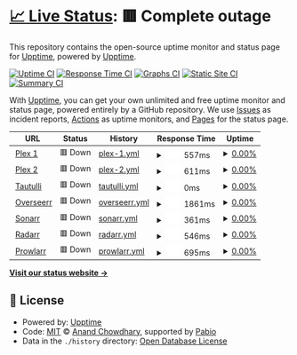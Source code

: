 # [📈 Live Status](https://upptime.github.io/upptime): <!--live status--> **🟥 Complete outage**

This repository contains the open-source uptime monitor and status page for [Upptime](https://upptime.js.org), powered by [Upptime](https://github.com/upptime/upptime).

[![Uptime CI](https://github.com/upptime/upptime/workflows/Uptime%20CI/badge.svg)](https://github.com/upptime/upptime/actions?query=workflow%3A%22Uptime+CI%22)
[![Response Time CI](https://github.com/upptime/upptime/workflows/Response%20Time%20CI/badge.svg)](https://github.com/upptime/upptime/actions?query=workflow%3A%22Response+Time+CI%22)
[![Graphs CI](https://github.com/upptime/upptime/workflows/Graphs%20CI/badge.svg)](https://github.com/upptime/upptime/actions?query=workflow%3A%22Graphs+CI%22)
[![Static Site CI](https://github.com/upptime/upptime/workflows/Static%20Site%20CI/badge.svg)](https://github.com/upptime/upptime/actions?query=workflow%3A%22Static+Site+CI%22)
[![Summary CI](https://github.com/upptime/upptime/workflows/Summary%20CI/badge.svg)](https://github.com/upptime/upptime/actions?query=workflow%3A%22Summary+CI%22)

With [Upptime](https://upptime.js.org), you can get your own unlimited and free uptime monitor and status page, powered entirely by a GitHub repository. We use [Issues](https://github.com/upptime/upptime/issues) as incident reports, [Actions](https://github.com/upptime/upptime/actions) as uptime monitors, and [Pages](https://upptime.github.io/upptime) for the status page.

<!--start: status pages-->
<!-- This summary is generated by Upptime (https://github.com/upptime/upptime) -->
<!-- Do not edit this manually, your changes will be overwritten -->
<!-- prettier-ignore -->
| URL | Status | History | Response Time | Uptime |
| --- | ------ | ------- | ------------- | ------ |
| <img alt="" src="https://icons.duckduckgo.com/ip3/plex.esmailelbob.xyz.ico" height="13"> [Plex 1](https://plex.esmailelbob.xyz/) | 🟥 Down | [plex-1.yml](https://github.com/EsmailELBoBDev2/status/commits/HEAD/history/plex-1.yml) | <details><summary><img alt="Response time graph" src="./graphs/plex-1/response-time-week.png" height="20"> 557ms</summary><br><a href="https://upptime.github.io/upptime/history/plex-1"><img alt="Response time 580" src="https://img.shields.io/endpoint?url=https%3A%2F%2Fraw.githubusercontent.com%2FEsmailELBoBDev2%2Fstatus%2FHEAD%2Fapi%2Fplex-1%2Fresponse-time.json"></a><br><a href="https://upptime.github.io/upptime/history/plex-1"><img alt="24-hour response time 0" src="https://img.shields.io/endpoint?url=https%3A%2F%2Fraw.githubusercontent.com%2FEsmailELBoBDev2%2Fstatus%2FHEAD%2Fapi%2Fplex-1%2Fresponse-time-day.json"></a><br><a href="https://upptime.github.io/upptime/history/plex-1"><img alt="7-day response time 557" src="https://img.shields.io/endpoint?url=https%3A%2F%2Fraw.githubusercontent.com%2FEsmailELBoBDev2%2Fstatus%2FHEAD%2Fapi%2Fplex-1%2Fresponse-time-week.json"></a><br><a href="https://upptime.github.io/upptime/history/plex-1"><img alt="30-day response time 580" src="https://img.shields.io/endpoint?url=https%3A%2F%2Fraw.githubusercontent.com%2FEsmailELBoBDev2%2Fstatus%2FHEAD%2Fapi%2Fplex-1%2Fresponse-time-month.json"></a><br><a href="https://upptime.github.io/upptime/history/plex-1"><img alt="1-year response time 580" src="https://img.shields.io/endpoint?url=https%3A%2F%2Fraw.githubusercontent.com%2FEsmailELBoBDev2%2Fstatus%2FHEAD%2Fapi%2Fplex-1%2Fresponse-time-year.json"></a></details> | <details><summary><a href="https://upptime.github.io/upptime/history/plex-1">0.00%</a></summary><a href="https://upptime.github.io/upptime/history/plex-1"><img alt="All-time uptime 0.00%" src="https://img.shields.io/endpoint?url=https%3A%2F%2Fraw.githubusercontent.com%2FEsmailELBoBDev2%2Fstatus%2FHEAD%2Fapi%2Fplex-1%2Fuptime.json"></a><br><a href="https://upptime.github.io/upptime/history/plex-1"><img alt="24-hour uptime 0.00%" src="https://img.shields.io/endpoint?url=https%3A%2F%2Fraw.githubusercontent.com%2FEsmailELBoBDev2%2Fstatus%2FHEAD%2Fapi%2Fplex-1%2Fuptime-day.json"></a><br><a href="https://upptime.github.io/upptime/history/plex-1"><img alt="7-day uptime 0.00%" src="https://img.shields.io/endpoint?url=https%3A%2F%2Fraw.githubusercontent.com%2FEsmailELBoBDev2%2Fstatus%2FHEAD%2Fapi%2Fplex-1%2Fuptime-week.json"></a><br><a href="https://upptime.github.io/upptime/history/plex-1"><img alt="30-day uptime 0.00%" src="https://img.shields.io/endpoint?url=https%3A%2F%2Fraw.githubusercontent.com%2FEsmailELBoBDev2%2Fstatus%2FHEAD%2Fapi%2Fplex-1%2Fuptime-month.json"></a><br><a href="https://upptime.github.io/upptime/history/plex-1"><img alt="1-year uptime 0.00%" src="https://img.shields.io/endpoint?url=https%3A%2F%2Fraw.githubusercontent.com%2FEsmailELBoBDev2%2Fstatus%2FHEAD%2Fapi%2Fplex-1%2Fuptime-year.json"></a></details>
| <img alt="" src="https://icons.duckduckgo.com/ip3/plexx.esmailelbob.xyz.ico" height="13"> [Plex 2](https://plexx.esmailelbob.xyz/) | 🟥 Down | [plex-2.yml](https://github.com/EsmailELBoBDev2/status/commits/HEAD/history/plex-2.yml) | <details><summary><img alt="Response time graph" src="./graphs/plex-2/response-time-week.png" height="20"> 611ms</summary><br><a href="https://upptime.github.io/upptime/history/plex-2"><img alt="Response time 687" src="https://img.shields.io/endpoint?url=https%3A%2F%2Fraw.githubusercontent.com%2FEsmailELBoBDev2%2Fstatus%2FHEAD%2Fapi%2Fplex-2%2Fresponse-time.json"></a><br><a href="https://upptime.github.io/upptime/history/plex-2"><img alt="24-hour response time 0" src="https://img.shields.io/endpoint?url=https%3A%2F%2Fraw.githubusercontent.com%2FEsmailELBoBDev2%2Fstatus%2FHEAD%2Fapi%2Fplex-2%2Fresponse-time-day.json"></a><br><a href="https://upptime.github.io/upptime/history/plex-2"><img alt="7-day response time 611" src="https://img.shields.io/endpoint?url=https%3A%2F%2Fraw.githubusercontent.com%2FEsmailELBoBDev2%2Fstatus%2FHEAD%2Fapi%2Fplex-2%2Fresponse-time-week.json"></a><br><a href="https://upptime.github.io/upptime/history/plex-2"><img alt="30-day response time 687" src="https://img.shields.io/endpoint?url=https%3A%2F%2Fraw.githubusercontent.com%2FEsmailELBoBDev2%2Fstatus%2FHEAD%2Fapi%2Fplex-2%2Fresponse-time-month.json"></a><br><a href="https://upptime.github.io/upptime/history/plex-2"><img alt="1-year response time 687" src="https://img.shields.io/endpoint?url=https%3A%2F%2Fraw.githubusercontent.com%2FEsmailELBoBDev2%2Fstatus%2FHEAD%2Fapi%2Fplex-2%2Fresponse-time-year.json"></a></details> | <details><summary><a href="https://upptime.github.io/upptime/history/plex-2">0.00%</a></summary><a href="https://upptime.github.io/upptime/history/plex-2"><img alt="All-time uptime 0.00%" src="https://img.shields.io/endpoint?url=https%3A%2F%2Fraw.githubusercontent.com%2FEsmailELBoBDev2%2Fstatus%2FHEAD%2Fapi%2Fplex-2%2Fuptime.json"></a><br><a href="https://upptime.github.io/upptime/history/plex-2"><img alt="24-hour uptime 0.00%" src="https://img.shields.io/endpoint?url=https%3A%2F%2Fraw.githubusercontent.com%2FEsmailELBoBDev2%2Fstatus%2FHEAD%2Fapi%2Fplex-2%2Fuptime-day.json"></a><br><a href="https://upptime.github.io/upptime/history/plex-2"><img alt="7-day uptime 0.00%" src="https://img.shields.io/endpoint?url=https%3A%2F%2Fraw.githubusercontent.com%2FEsmailELBoBDev2%2Fstatus%2FHEAD%2Fapi%2Fplex-2%2Fuptime-week.json"></a><br><a href="https://upptime.github.io/upptime/history/plex-2"><img alt="30-day uptime 0.00%" src="https://img.shields.io/endpoint?url=https%3A%2F%2Fraw.githubusercontent.com%2FEsmailELBoBDev2%2Fstatus%2FHEAD%2Fapi%2Fplex-2%2Fuptime-month.json"></a><br><a href="https://upptime.github.io/upptime/history/plex-2"><img alt="1-year uptime 0.00%" src="https://img.shields.io/endpoint?url=https%3A%2F%2Fraw.githubusercontent.com%2FEsmailELBoBDev2%2Fstatus%2FHEAD%2Fapi%2Fplex-2%2Fuptime-year.json"></a></details>
| <img alt="" src="https://icons.duckduckgo.com/ip3/tautulli.esmailelbob.xyz.ico" height="13"> [Tautulli](https://tautulli.esmailelbob.xyz/) | 🟥 Down | [tautulli.yml](https://github.com/EsmailELBoBDev2/status/commits/HEAD/history/tautulli.yml) | <details><summary><img alt="Response time graph" src="./graphs/tautulli/response-time-week.png" height="20"> 0ms</summary><br><a href="https://upptime.github.io/upptime/history/tautulli"><img alt="Response time 0" src="https://img.shields.io/endpoint?url=https%3A%2F%2Fraw.githubusercontent.com%2FEsmailELBoBDev2%2Fstatus%2FHEAD%2Fapi%2Ftautulli%2Fresponse-time.json"></a><br><a href="https://upptime.github.io/upptime/history/tautulli"><img alt="24-hour response time 0" src="https://img.shields.io/endpoint?url=https%3A%2F%2Fraw.githubusercontent.com%2FEsmailELBoBDev2%2Fstatus%2FHEAD%2Fapi%2Ftautulli%2Fresponse-time-day.json"></a><br><a href="https://upptime.github.io/upptime/history/tautulli"><img alt="7-day response time 0" src="https://img.shields.io/endpoint?url=https%3A%2F%2Fraw.githubusercontent.com%2FEsmailELBoBDev2%2Fstatus%2FHEAD%2Fapi%2Ftautulli%2Fresponse-time-week.json"></a><br><a href="https://upptime.github.io/upptime/history/tautulli"><img alt="30-day response time 0" src="https://img.shields.io/endpoint?url=https%3A%2F%2Fraw.githubusercontent.com%2FEsmailELBoBDev2%2Fstatus%2FHEAD%2Fapi%2Ftautulli%2Fresponse-time-month.json"></a><br><a href="https://upptime.github.io/upptime/history/tautulli"><img alt="1-year response time 0" src="https://img.shields.io/endpoint?url=https%3A%2F%2Fraw.githubusercontent.com%2FEsmailELBoBDev2%2Fstatus%2FHEAD%2Fapi%2Ftautulli%2Fresponse-time-year.json"></a></details> | <details><summary><a href="https://upptime.github.io/upptime/history/tautulli">0.00%</a></summary><a href="https://upptime.github.io/upptime/history/tautulli"><img alt="All-time uptime 0.00%" src="https://img.shields.io/endpoint?url=https%3A%2F%2Fraw.githubusercontent.com%2FEsmailELBoBDev2%2Fstatus%2FHEAD%2Fapi%2Ftautulli%2Fuptime.json"></a><br><a href="https://upptime.github.io/upptime/history/tautulli"><img alt="24-hour uptime 0.00%" src="https://img.shields.io/endpoint?url=https%3A%2F%2Fraw.githubusercontent.com%2FEsmailELBoBDev2%2Fstatus%2FHEAD%2Fapi%2Ftautulli%2Fuptime-day.json"></a><br><a href="https://upptime.github.io/upptime/history/tautulli"><img alt="7-day uptime 0.00%" src="https://img.shields.io/endpoint?url=https%3A%2F%2Fraw.githubusercontent.com%2FEsmailELBoBDev2%2Fstatus%2FHEAD%2Fapi%2Ftautulli%2Fuptime-week.json"></a><br><a href="https://upptime.github.io/upptime/history/tautulli"><img alt="30-day uptime 0.00%" src="https://img.shields.io/endpoint?url=https%3A%2F%2Fraw.githubusercontent.com%2FEsmailELBoBDev2%2Fstatus%2FHEAD%2Fapi%2Ftautulli%2Fuptime-month.json"></a><br><a href="https://upptime.github.io/upptime/history/tautulli"><img alt="1-year uptime 0.00%" src="https://img.shields.io/endpoint?url=https%3A%2F%2Fraw.githubusercontent.com%2FEsmailELBoBDev2%2Fstatus%2FHEAD%2Fapi%2Ftautulli%2Fuptime-year.json"></a></details>
| <img alt="" src="https://icons.duckduckgo.com/ip3/overseerr.esmailelbob.xyz.ico" height="13"> [Overseerr](https://overseerr.esmailelbob.xyz/) | 🟥 Down | [overseerr.yml](https://github.com/EsmailELBoBDev2/status/commits/HEAD/history/overseerr.yml) | <details><summary><img alt="Response time graph" src="./graphs/overseerr/response-time-week.png" height="20"> 1861ms</summary><br><a href="https://upptime.github.io/upptime/history/overseerr"><img alt="Response time 2520" src="https://img.shields.io/endpoint?url=https%3A%2F%2Fraw.githubusercontent.com%2FEsmailELBoBDev2%2Fstatus%2FHEAD%2Fapi%2Foverseerr%2Fresponse-time.json"></a><br><a href="https://upptime.github.io/upptime/history/overseerr"><img alt="24-hour response time 0" src="https://img.shields.io/endpoint?url=https%3A%2F%2Fraw.githubusercontent.com%2FEsmailELBoBDev2%2Fstatus%2FHEAD%2Fapi%2Foverseerr%2Fresponse-time-day.json"></a><br><a href="https://upptime.github.io/upptime/history/overseerr"><img alt="7-day response time 1861" src="https://img.shields.io/endpoint?url=https%3A%2F%2Fraw.githubusercontent.com%2FEsmailELBoBDev2%2Fstatus%2FHEAD%2Fapi%2Foverseerr%2Fresponse-time-week.json"></a><br><a href="https://upptime.github.io/upptime/history/overseerr"><img alt="30-day response time 2520" src="https://img.shields.io/endpoint?url=https%3A%2F%2Fraw.githubusercontent.com%2FEsmailELBoBDev2%2Fstatus%2FHEAD%2Fapi%2Foverseerr%2Fresponse-time-month.json"></a><br><a href="https://upptime.github.io/upptime/history/overseerr"><img alt="1-year response time 2520" src="https://img.shields.io/endpoint?url=https%3A%2F%2Fraw.githubusercontent.com%2FEsmailELBoBDev2%2Fstatus%2FHEAD%2Fapi%2Foverseerr%2Fresponse-time-year.json"></a></details> | <details><summary><a href="https://upptime.github.io/upptime/history/overseerr">0.00%</a></summary><a href="https://upptime.github.io/upptime/history/overseerr"><img alt="All-time uptime 0.54%" src="https://img.shields.io/endpoint?url=https%3A%2F%2Fraw.githubusercontent.com%2FEsmailELBoBDev2%2Fstatus%2FHEAD%2Fapi%2Foverseerr%2Fuptime.json"></a><br><a href="https://upptime.github.io/upptime/history/overseerr"><img alt="24-hour uptime 0.00%" src="https://img.shields.io/endpoint?url=https%3A%2F%2Fraw.githubusercontent.com%2FEsmailELBoBDev2%2Fstatus%2FHEAD%2Fapi%2Foverseerr%2Fuptime-day.json"></a><br><a href="https://upptime.github.io/upptime/history/overseerr"><img alt="7-day uptime 0.00%" src="https://img.shields.io/endpoint?url=https%3A%2F%2Fraw.githubusercontent.com%2FEsmailELBoBDev2%2Fstatus%2FHEAD%2Fapi%2Foverseerr%2Fuptime-week.json"></a><br><a href="https://upptime.github.io/upptime/history/overseerr"><img alt="30-day uptime 0.54%" src="https://img.shields.io/endpoint?url=https%3A%2F%2Fraw.githubusercontent.com%2FEsmailELBoBDev2%2Fstatus%2FHEAD%2Fapi%2Foverseerr%2Fuptime-month.json"></a><br><a href="https://upptime.github.io/upptime/history/overseerr"><img alt="1-year uptime 0.54%" src="https://img.shields.io/endpoint?url=https%3A%2F%2Fraw.githubusercontent.com%2FEsmailELBoBDev2%2Fstatus%2FHEAD%2Fapi%2Foverseerr%2Fuptime-year.json"></a></details>
| <img alt="" src="https://icons.duckduckgo.com/ip3/sonarr.esmailelbob.xyz.ico" height="13"> [Sonarr](https://sonarr.esmailelbob.xyz/) | 🟥 Down | [sonarr.yml](https://github.com/EsmailELBoBDev2/status/commits/HEAD/history/sonarr.yml) | <details><summary><img alt="Response time graph" src="./graphs/sonarr/response-time-week.png" height="20"> 361ms</summary><br><a href="https://upptime.github.io/upptime/history/sonarr"><img alt="Response time 445" src="https://img.shields.io/endpoint?url=https%3A%2F%2Fraw.githubusercontent.com%2FEsmailELBoBDev2%2Fstatus%2FHEAD%2Fapi%2Fsonarr%2Fresponse-time.json"></a><br><a href="https://upptime.github.io/upptime/history/sonarr"><img alt="24-hour response time 287" src="https://img.shields.io/endpoint?url=https%3A%2F%2Fraw.githubusercontent.com%2FEsmailELBoBDev2%2Fstatus%2FHEAD%2Fapi%2Fsonarr%2Fresponse-time-day.json"></a><br><a href="https://upptime.github.io/upptime/history/sonarr"><img alt="7-day response time 361" src="https://img.shields.io/endpoint?url=https%3A%2F%2Fraw.githubusercontent.com%2FEsmailELBoBDev2%2Fstatus%2FHEAD%2Fapi%2Fsonarr%2Fresponse-time-week.json"></a><br><a href="https://upptime.github.io/upptime/history/sonarr"><img alt="30-day response time 445" src="https://img.shields.io/endpoint?url=https%3A%2F%2Fraw.githubusercontent.com%2FEsmailELBoBDev2%2Fstatus%2FHEAD%2Fapi%2Fsonarr%2Fresponse-time-month.json"></a><br><a href="https://upptime.github.io/upptime/history/sonarr"><img alt="1-year response time 445" src="https://img.shields.io/endpoint?url=https%3A%2F%2Fraw.githubusercontent.com%2FEsmailELBoBDev2%2Fstatus%2FHEAD%2Fapi%2Fsonarr%2Fresponse-time-year.json"></a></details> | <details><summary><a href="https://upptime.github.io/upptime/history/sonarr">0.00%</a></summary><a href="https://upptime.github.io/upptime/history/sonarr"><img alt="All-time uptime 0.78%" src="https://img.shields.io/endpoint?url=https%3A%2F%2Fraw.githubusercontent.com%2FEsmailELBoBDev2%2Fstatus%2FHEAD%2Fapi%2Fsonarr%2Fuptime.json"></a><br><a href="https://upptime.github.io/upptime/history/sonarr"><img alt="24-hour uptime 0.00%" src="https://img.shields.io/endpoint?url=https%3A%2F%2Fraw.githubusercontent.com%2FEsmailELBoBDev2%2Fstatus%2FHEAD%2Fapi%2Fsonarr%2Fuptime-day.json"></a><br><a href="https://upptime.github.io/upptime/history/sonarr"><img alt="7-day uptime 0.00%" src="https://img.shields.io/endpoint?url=https%3A%2F%2Fraw.githubusercontent.com%2FEsmailELBoBDev2%2Fstatus%2FHEAD%2Fapi%2Fsonarr%2Fuptime-week.json"></a><br><a href="https://upptime.github.io/upptime/history/sonarr"><img alt="30-day uptime 0.78%" src="https://img.shields.io/endpoint?url=https%3A%2F%2Fraw.githubusercontent.com%2FEsmailELBoBDev2%2Fstatus%2FHEAD%2Fapi%2Fsonarr%2Fuptime-month.json"></a><br><a href="https://upptime.github.io/upptime/history/sonarr"><img alt="1-year uptime 0.78%" src="https://img.shields.io/endpoint?url=https%3A%2F%2Fraw.githubusercontent.com%2FEsmailELBoBDev2%2Fstatus%2FHEAD%2Fapi%2Fsonarr%2Fuptime-year.json"></a></details>
| <img alt="" src="https://icons.duckduckgo.com/ip3/radarr.esmailelbob.xyz.ico" height="13"> [Radarr](https://radarr.esmailelbob.xyz/) | 🟥 Down | [radarr.yml](https://github.com/EsmailELBoBDev2/status/commits/HEAD/history/radarr.yml) | <details><summary><img alt="Response time graph" src="./graphs/radarr/response-time-week.png" height="20"> 546ms</summary><br><a href="https://upptime.github.io/upptime/history/radarr"><img alt="Response time 462" src="https://img.shields.io/endpoint?url=https%3A%2F%2Fraw.githubusercontent.com%2FEsmailELBoBDev2%2Fstatus%2FHEAD%2Fapi%2Fradarr%2Fresponse-time.json"></a><br><a href="https://upptime.github.io/upptime/history/radarr"><img alt="24-hour response time 170" src="https://img.shields.io/endpoint?url=https%3A%2F%2Fraw.githubusercontent.com%2FEsmailELBoBDev2%2Fstatus%2FHEAD%2Fapi%2Fradarr%2Fresponse-time-day.json"></a><br><a href="https://upptime.github.io/upptime/history/radarr"><img alt="7-day response time 546" src="https://img.shields.io/endpoint?url=https%3A%2F%2Fraw.githubusercontent.com%2FEsmailELBoBDev2%2Fstatus%2FHEAD%2Fapi%2Fradarr%2Fresponse-time-week.json"></a><br><a href="https://upptime.github.io/upptime/history/radarr"><img alt="30-day response time 462" src="https://img.shields.io/endpoint?url=https%3A%2F%2Fraw.githubusercontent.com%2FEsmailELBoBDev2%2Fstatus%2FHEAD%2Fapi%2Fradarr%2Fresponse-time-month.json"></a><br><a href="https://upptime.github.io/upptime/history/radarr"><img alt="1-year response time 462" src="https://img.shields.io/endpoint?url=https%3A%2F%2Fraw.githubusercontent.com%2FEsmailELBoBDev2%2Fstatus%2FHEAD%2Fapi%2Fradarr%2Fresponse-time-year.json"></a></details> | <details><summary><a href="https://upptime.github.io/upptime/history/radarr">0.00%</a></summary><a href="https://upptime.github.io/upptime/history/radarr"><img alt="All-time uptime 0.58%" src="https://img.shields.io/endpoint?url=https%3A%2F%2Fraw.githubusercontent.com%2FEsmailELBoBDev2%2Fstatus%2FHEAD%2Fapi%2Fradarr%2Fuptime.json"></a><br><a href="https://upptime.github.io/upptime/history/radarr"><img alt="24-hour uptime 0.00%" src="https://img.shields.io/endpoint?url=https%3A%2F%2Fraw.githubusercontent.com%2FEsmailELBoBDev2%2Fstatus%2FHEAD%2Fapi%2Fradarr%2Fuptime-day.json"></a><br><a href="https://upptime.github.io/upptime/history/radarr"><img alt="7-day uptime 0.00%" src="https://img.shields.io/endpoint?url=https%3A%2F%2Fraw.githubusercontent.com%2FEsmailELBoBDev2%2Fstatus%2FHEAD%2Fapi%2Fradarr%2Fuptime-week.json"></a><br><a href="https://upptime.github.io/upptime/history/radarr"><img alt="30-day uptime 0.58%" src="https://img.shields.io/endpoint?url=https%3A%2F%2Fraw.githubusercontent.com%2FEsmailELBoBDev2%2Fstatus%2FHEAD%2Fapi%2Fradarr%2Fuptime-month.json"></a><br><a href="https://upptime.github.io/upptime/history/radarr"><img alt="1-year uptime 0.58%" src="https://img.shields.io/endpoint?url=https%3A%2F%2Fraw.githubusercontent.com%2FEsmailELBoBDev2%2Fstatus%2FHEAD%2Fapi%2Fradarr%2Fuptime-year.json"></a></details>
| <img alt="" src="https://icons.duckduckgo.com/ip3/prowlarr.esmailelbob.xyz.ico" height="13"> [Prowlarr](https://prowlarr.esmailelbob.xyz/) | 🟥 Down | [prowlarr.yml](https://github.com/EsmailELBoBDev2/status/commits/HEAD/history/prowlarr.yml) | <details><summary><img alt="Response time graph" src="./graphs/prowlarr/response-time-week.png" height="20"> 695ms</summary><br><a href="https://upptime.github.io/upptime/history/prowlarr"><img alt="Response time 670" src="https://img.shields.io/endpoint?url=https%3A%2F%2Fraw.githubusercontent.com%2FEsmailELBoBDev2%2Fstatus%2FHEAD%2Fapi%2Fprowlarr%2Fresponse-time.json"></a><br><a href="https://upptime.github.io/upptime/history/prowlarr"><img alt="24-hour response time 297" src="https://img.shields.io/endpoint?url=https%3A%2F%2Fraw.githubusercontent.com%2FEsmailELBoBDev2%2Fstatus%2FHEAD%2Fapi%2Fprowlarr%2Fresponse-time-day.json"></a><br><a href="https://upptime.github.io/upptime/history/prowlarr"><img alt="7-day response time 695" src="https://img.shields.io/endpoint?url=https%3A%2F%2Fraw.githubusercontent.com%2FEsmailELBoBDev2%2Fstatus%2FHEAD%2Fapi%2Fprowlarr%2Fresponse-time-week.json"></a><br><a href="https://upptime.github.io/upptime/history/prowlarr"><img alt="30-day response time 670" src="https://img.shields.io/endpoint?url=https%3A%2F%2Fraw.githubusercontent.com%2FEsmailELBoBDev2%2Fstatus%2FHEAD%2Fapi%2Fprowlarr%2Fresponse-time-month.json"></a><br><a href="https://upptime.github.io/upptime/history/prowlarr"><img alt="1-year response time 670" src="https://img.shields.io/endpoint?url=https%3A%2F%2Fraw.githubusercontent.com%2FEsmailELBoBDev2%2Fstatus%2FHEAD%2Fapi%2Fprowlarr%2Fresponse-time-year.json"></a></details> | <details><summary><a href="https://upptime.github.io/upptime/history/prowlarr">0.00%</a></summary><a href="https://upptime.github.io/upptime/history/prowlarr"><img alt="All-time uptime 6.24%" src="https://img.shields.io/endpoint?url=https%3A%2F%2Fraw.githubusercontent.com%2FEsmailELBoBDev2%2Fstatus%2FHEAD%2Fapi%2Fprowlarr%2Fuptime.json"></a><br><a href="https://upptime.github.io/upptime/history/prowlarr"><img alt="24-hour uptime 0.00%" src="https://img.shields.io/endpoint?url=https%3A%2F%2Fraw.githubusercontent.com%2FEsmailELBoBDev2%2Fstatus%2FHEAD%2Fapi%2Fprowlarr%2Fuptime-day.json"></a><br><a href="https://upptime.github.io/upptime/history/prowlarr"><img alt="7-day uptime 0.00%" src="https://img.shields.io/endpoint?url=https%3A%2F%2Fraw.githubusercontent.com%2FEsmailELBoBDev2%2Fstatus%2FHEAD%2Fapi%2Fprowlarr%2Fuptime-week.json"></a><br><a href="https://upptime.github.io/upptime/history/prowlarr"><img alt="30-day uptime 6.24%" src="https://img.shields.io/endpoint?url=https%3A%2F%2Fraw.githubusercontent.com%2FEsmailELBoBDev2%2Fstatus%2FHEAD%2Fapi%2Fprowlarr%2Fuptime-month.json"></a><br><a href="https://upptime.github.io/upptime/history/prowlarr"><img alt="1-year uptime 6.24%" src="https://img.shields.io/endpoint?url=https%3A%2F%2Fraw.githubusercontent.com%2FEsmailELBoBDev2%2Fstatus%2FHEAD%2Fapi%2Fprowlarr%2Fuptime-year.json"></a></details>

<!--end: status pages-->

[**Visit our status website →**](https://upptime.github.io/upptime)

## 📄 License

- Powered by: [Upptime](https://github.com/upptime/upptime)
- Code: [MIT](./LICENSE) © [Anand Chowdhary](https://anandchowdhary.com), supported by [Pabio](https://pabio.com)
- Data in the `./history` directory: [Open Database License](https://opendatacommons.org/licenses/odbl/1-0/)
